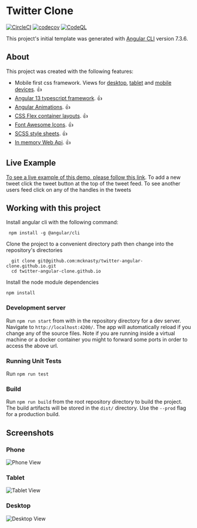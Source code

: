 # Twitter Clone
[![CircleCI](https://circleci.com/gh/mcknasty/twitter-angular-clone.github.io.svg?style=svg)](https://app.circleci.com/pipelines/github/mcknasty)
[![codecov](https://codecov.io/gh/mcknasty/twitter-angular-clone.github.io/branch/master/graph/badge.svg?token=21SB7HS2S2)](https://codecov.io/gh/mcknasty/twitter-angular-clone.github.io)
[![CodeQL](https://github.com/mcknasty/twitter-angular-clone.github.io/actions/workflows/codeql-analysis.yml/badge.svg)](https://github.com/mcknasty/twitter-angular-clone.github.io/actions/workflows/codeql-analysis.yml)


This project's initial template was generated with [Angular CLI](https://github.com/angular/angular-cli) version 7.3.6.

## About
This project was created with the following features:

  - Mobile first css framework. Views for [desktop](#desktop), [tablet](#tablet) and [mobile devices](#phone). :thumbsup:
  - [Angular 13 typescript framework](https://angular.io/). :thumbsup:
  - [Angular Animations](https://angular.io/guide/animations). :thumbsup:
  - [CSS Flex container layouts](https://css-tricks.com/snippets/css/a-guide-to-flexbox/). :thumbsup:
  - [Font Awesome Icons](https://github.com/FortAwesome/Font-Awesome). :thumbsup:
  - [SCSS style sheets](https://sass-lang.com/). :thumbsup:
  - [In memory Web Api](https://github.com/angular/in-memory-web-api). :thumbsup:

## Live Example
  [To see a live example of this demo, please follow this link](https://mcknasty.github.io/twitter-angular-clone.github.io). To add a new tweet click the tweet button at the top of the tweet feed.  To see another users feed click on any of the handles in the tweets

## Working with this project
Install angular cli with the following command:
```
 npm install -g @angular/cli
```

Clone the project to a convenient directory path then change into the repository's directories
```
  git clone git@github.com:mcknasty/twitter-angular-clone.github.io.git
  cd twitter-angular-clone.github.io
```

Install the node module dependencies
```
npm install
```

### Development server

Run `npm run start` from with in the repository directory for a dev server. Navigate to `http://localhost:4200/`. The app will automatically reload if you change any of the source files. Note if you are running inside a virtual machine or a docker container you might to forward some ports in order to access the above url.

### Running Unit Tests
Run `npm run test`

### Build

Run `npm run build` from the root repository directory to build the project. The build artifacts will be stored in the `dist/` directory. Use the `--prod` flag for a production build.

## Screenshots

### Phone
  ![Phone View](readme_images/phone_view.png)

### Tablet
  ![Tablet View](readme_images/tablet_view.png)

### Desktop ###
  ![Desktop View](readme_images/desktop_view.png)
